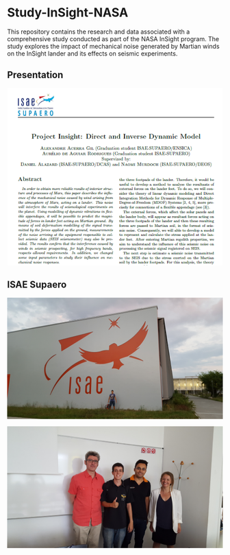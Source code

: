 # Study-InSight-NASA

This repository contains the research and data associated with a comprehensive study conducted as part of the NASA InSight program. The study explores the impact of mechanical noise generated by Martian winds on the InSight lander and its effects on seismic experiments.

## Presentation

[![Presentation](https://github.com/Aurelio088/Study-InSight-NASA/blob/main/img/img3.png)](https://github.com/Aurelio088/Study-InSight-NASA/tree/main/img/img3.png)

## ISAE Supaero

![ISAE Supaero](https://github.com/Aurelio088/Study-InSight-NASA/blob/main/img/img2.jpg)

![Presentation](https://github.com/Aurelio088/Study-InSight-NASA/blob/main/img/img1.jpg)
